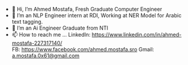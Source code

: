 - 👋 Hi, I’m Ahmed Mostafa, Fresh Graduate Computer Engineer
- 👀 I’m an NLP Engineer intern at RDI, Working at NER Model for Arabic text tagging.
- 🌱 I’m an Ai Engineer Graduate from NTI 
- 📫 How to reach me ...
  LinkedIn: https://www.linkedin.com/in/ahmed-mostafa-227317140/  
  FB:    https://www.facebook.com/ahmed.mostafa.sro
  Gmail: a.mostafa.0x61@gmail.com

<!---
ahmedmostafa0x61/ahmedmostafa0x61 is a ✨ special ✨ repository because its `README.md` (this file) appears on your GitHub profile.
You can click the Preview link to take a look at your changes.
--->
